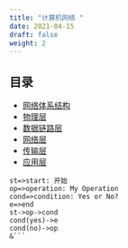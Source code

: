 ```yaml
---
title: "计算机网络 "
date: 2021-04-15
draft: false
weight: 2
---
```



## 目录


* [网络体系结构](network_architecture)
* [物理层](physical_layer)
* [数据链路层](data_link_layer)
* [网络层](network_layer)
* [传输层](transport_layer)
* [应用层](application_layer)


```flow
st=>start: 开始
op=>operation: My Operation
cond=>condition: Yes or No?
e=>end
st->op->cond
cond(yes)->e
cond(no)->op
&```


